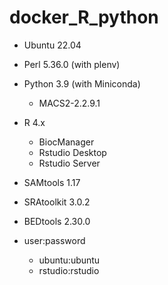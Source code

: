 # docker_R_python

- Ubuntu 22.04

- Perl 5.36.0 (with plenv)
- Python 3.9 (with Miniconda)
    - MACS2-2.2.9.1

- R 4.x
    - BiocManager
    - Rstudio Desktop
    - Rstudio Server

- SAMtools 1.17
- SRAtoolkit 3.0.2
- BEDtools 2.30.0

- user:password
    - ubuntu:ubuntu
    - rstudio:rstudio